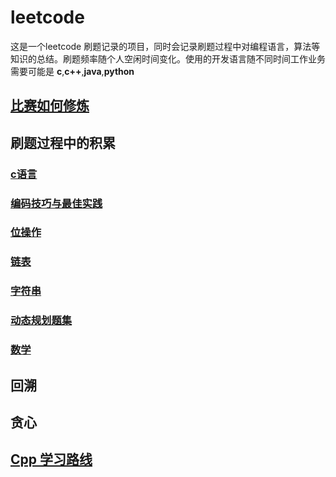 # leetcode

这是一个leetcode 刷题记录的项目，同时会记录刷题过程中对编程语言，算法等知识的总结。刷题频率随个人空闲时间变化。使用的开发语言随不同时间工作业务需要可能是
__c__,__c++__,__java__,__python__

## [比赛如何修炼](./总结/practice.md)

## 刷题过程中的积累

### [c语言](./总结/c.md)

### [编码技巧与最佳实践](./总结/code.md)

### [位操作](./总结/位运算.md)

### [链表](./总结/链表.md)

### [字符串](./总结/string.md)

### [动态规划题集](./总结/dp.md)

### [数学](./总结/math.md)

## 回溯

## 贪心

## [Cpp 学习路线](https://www.nowcoder.com/discuss/595901)
